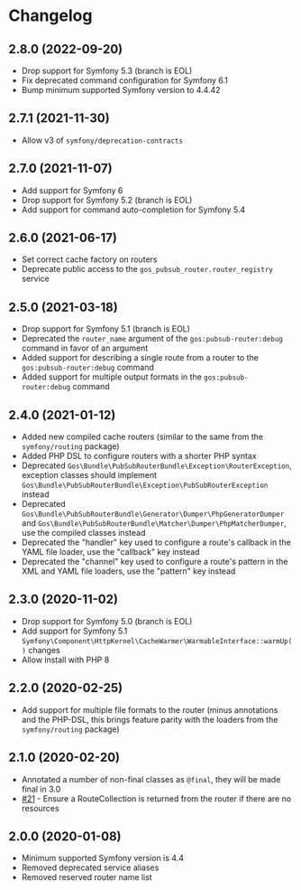 # Changelog

## 2.8.0 (2022-09-20)

- Drop support for Symfony 5.3 (branch is EOL)
- Fix deprecated command configuration for Symfony 6.1
- Bump minimum supported Symfony version to 4.4.42

## 2.7.1 (2021-11-30)

- Allow v3 of `symfony/deprecation-contracts`

## 2.7.0 (2021-11-07)

- Add support for Symfony 6
- Drop support for Symfony 5.2 (branch is EOL)
- Add support for command auto-completion for Symfony 5.4

## 2.6.0 (2021-06-17)

- Set correct cache factory on routers
- Deprecate public access to the `gos_pubsub_router.router_registry` service

## 2.5.0 (2021-03-18)

- Drop support for Symfony 5.1 (branch is EOL)
- Deprecated the `router_name` argument of the `gos:pubsub-router:debug` command in favor of an argument
- Added support for describing a single route from a router to the `gos:pubsub-router:debug` command
- Added support for multiple output formats in the `gos:pubsub-router:debug` command

## 2.4.0 (2021-01-12)

- Added new compiled cache routers (similar to the same from the `symfony/routing` package)
- Added PHP DSL to configure routers with a shorter PHP syntax
- Deprecated `Gos\Bundle\PubSubRouterBundle\Exception\RouterException`, exception classes should implement `Gos\Bundle\PubSubRouterBundle\Exception\PubSubRouterException` instead
- Deprecated `Gos\Bundle\PubSubRouterBundle\Generator\Dumper\PhpGeneratorDumper` and `Gos\Bundle\PubSubRouterBundle\Matcher\Dumper\PhpMatcherDumper`, use the compiled classes instead
- Deprecated the "handler" key used to configure a route's callback in the YAML file loader, use the "callback" key instead
- Deprecated the "channel" key used to configure a route's pattern in the XML and YAML file loaders, use the "pattern" key instead

## 2.3.0 (2020-11-02)

- Drop support for Symfony 5.0 (branch is EOL)
- Add support for Symfony 5.1 `Symfony\Component\HttpKernel\CacheWarmer\WarmableInterface::warmUp()` changes
- Allow install with PHP 8

## 2.2.0 (2020-02-25)

- Add support for multiple file formats to the router (minus annotations and the PHP-DSL, this brings feature parity with the loaders from the `symfony/routing` package)

## 2.1.0 (2020-02-20)

- Annotated a number of non-final classes as `@final`, they will be made final in 3.0
- [#21](https://github.com/GeniusesOfSymfony/PubSubRouterBundle/issues/21) - Ensure a RouteCollection is returned from the router if there are no resources

## 2.0.0 (2020-01-08)

- Minimum supported Symfony version is 4.4
- Removed deprecated service aliases
- Removed reserved router name list
